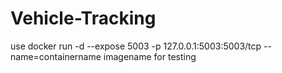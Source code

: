 # Vehicle-Tracking
use docker run -d --expose 5003 -p 127.0.0.1:5003:5003/tcp --name=containername imagename for testing